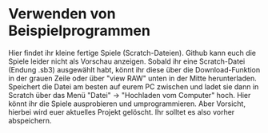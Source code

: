 # Verwenden von Beispielprogrammen
Hier findet ihr kleine fertige Spiele (Scratch-Dateien). Github kann euch die Spiele leider nicht als Vorschau anzeigen. Sobald ihr eine Scratch-Datei (Endung .sb3) ausgewählt habt, könnt ihr diese über die Download-Funktion in der grauen Zeile oder über "view RAW" unten in der Mitte herunterladen. Speichert die Datei am besten auf eurem PC zwischen und ladet sie dann in Scratch über das Menü "Datei" -> "Hochladen vom Computer" hoch. Hier könnt ihr die Spiele ausprobieren und umprogrammieren. Aber Vorsicht, hierbei wird euer aktuelles Projekt gelöscht. Ihr solltet es also vorher abspeichern.
